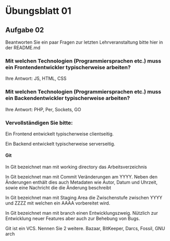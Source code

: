 # Übungsblatt 01

## Aufgabe 02

Beantworten Sie ein paar Fragen zur letzten Lehrveranstaltung bitte hier in der README.md

### Mit welchen Technologien (Programmiersprachen etc.) muss ein Frontendentwickler typischerweise arbeiten?

Ihre Antwort: JS, HTML, CSS

### Mit welchen Technologien (Programmiersprachen etc.) muss ein Backendentwickler typischerweise arbeiten?

Ihre Antwort: PHP, Per, Sockets, GO

### Vervollständigen Sie bitte:

Ein Frontend entwickelt typischerweise clientseitig.

Ein Backend entwickelt typischerweise serverseitig.

#### Git

In Git bezeichnet man mit working directory das Arbeitsverzeichnis

In Git bezeichnet man mit Commit Veränderungen am YYYY. Neben den Änderungen enthält dies auch Metadaten wie Autor, Datum und Uhrzeit, sowie eine Nachricht die die Änderung beschreibt

In Git bezeichnet man mit Staging Area die Zwischenstufe zwischen YYYY und ZZZZ mit welchen ein AAAA vorbereitet wird.

In Git bezeichnet man mit branch einen Entwicklungszweig. Nützlich zur Entwicklung neuer Features aber auch zur Behebung von Bugs.

Git ist ein VCS. Nennen Sie 2 weitere. Bazaar, BitKeeper, Darcs, Fossil, GNU arch

